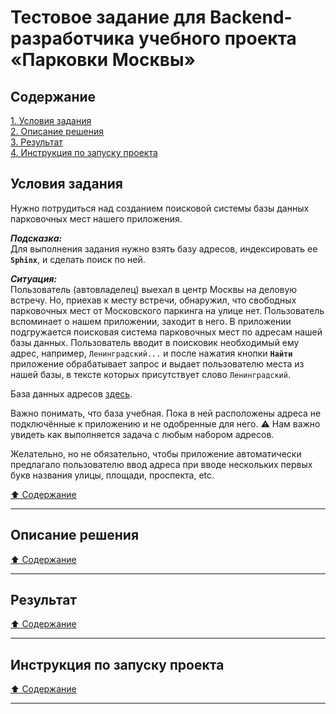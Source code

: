# Тестовое задание для Backend-разработчика учебного проекта &laquo;Парковки Москвы&raquo; #

## Содержание ##

[1. Условия задания](#условия-задания)    
[2. Описание решения](#описание-решения)    
[3. Результат](#результат)    
[4. Инструкция по запуску проекта](#инструкция-по-запуску-проекта)    

## Условия задания ##

Нужно потрудиться над созданием поисковой системы базы данных парковочных мест
нашего приложения.

***Подсказка:***    
Для выполнения задания нужно взять базу адресов, индексировать ее **`Sphinx`**,
и сделать поиск по ней.

***Ситуация:***    
Пользователь (автовладелец) выехал в центр Москвы на деловую встречу. Но,
приехав к месту встречи, обнаружил, что свободных парковочных мест от
Московского паркинга на улице нет. Пользователь вспоминает о нашем приложении,
заходит в него. В приложении подгружается поисковая система парковочных мест по
адресам нашей базы данных. Пользователь вводит в поисковик необходимый ему
адрес, например, `Ленинградский...` и после нажатия кнопки **`Найти`**
приложение обрабатывает запрос и выдает пользователю места из нашей базы, в
тексте которых присутствует слово `Ленинградский`.

База данных адресов [здесь](data/db_parking.xlsx).

Важно понимать, что база учебная. Пока в ней расположены адреса не подключённые
к приложению и не одобренные для него. :warning: Нам важно увидеть как
выполняется задача с любым набором адресов.

Желательно, но не обязательно, чтобы приложение автоматически предлагало
пользователю ввод адреса при вводе нескольких первых букв названия улицы,
площади, проспекта, etc.

[:arrow_up: Содержание](#содержание)

----

## Описание решения ##

[:arrow_up: Содержание](#содержание)

----

## Результат ##

[:arrow_up: Содержание](#содержание)

----

## Инструкция по запуску проекта ##

[:arrow_up: Содержание](#содержание)

----
